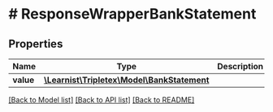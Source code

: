 # # ResponseWrapperBankStatement

## Properties

Name | Type | Description | Notes
------------ | ------------- | ------------- | -------------
**value** | [**\Learnist\Tripletex\Model\BankStatement**](BankStatement.md) |  | [optional]

[[Back to Model list]](../../README.md#models) [[Back to API list]](../../README.md#endpoints) [[Back to README]](../../README.md)
